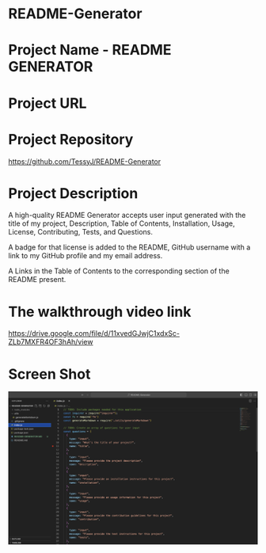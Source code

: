 # README-Generator

# Project Name - README GENERATOR

# Project URL

<!-- https://tessyj.github.io/weather-forecast/ -->

# Project Repository

https://github.com/TessyJ/README-Generator

# Project Description

A high-quality README Generator accepts user input generated with the title of my project, Description, Table of Contents, Installation, Usage, License, Contributing, Tests, and Questions.
<br>

A badge for that license is added to the README, GitHub username with a link to my GitHub profile and my email address.
<br >

A Links in the Table of Contents to the corresponding section of the README present.

# The walkthrough video link

https://drive.google.com/file/d/11xvedGJwjC1xdxSc-ZLb7MXFR4OF3hAh/view

# Screen Shot
![screenshot1](images/shot1.png)
